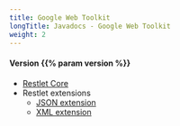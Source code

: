 ```yaml
---
title: Google Web Toolkit
longTitle: Javadocs - Google Web Toolkit
weight: 2
---
```


<h4>Version {{% param version %}}</h4>

<div class="javadocs-index">
  <ul>
    <li><a href="https://javadoc.io/doc/org.restlet.gwt/org.restlet.gwt/{{% frameworkLatestRelease %}}/">Restlet Core</a></li>
    <li>Restlet extensions
      <ul>
        <li><a href="https://javadoc.io/doc/org.restlet.gwt/org.restlet.gwt.ext.json/{{% frameworkLatestRelease %}}/">JSON extension</a></li>
        <li><a href="https://javadoc.io/doc/org.restlet.gwt/org.restlet.gwt.ext.xml/{{% frameworkLatestRelease %}}/">XML extension</a></li>
      </ul>
    </li>
  </ul>
</div>